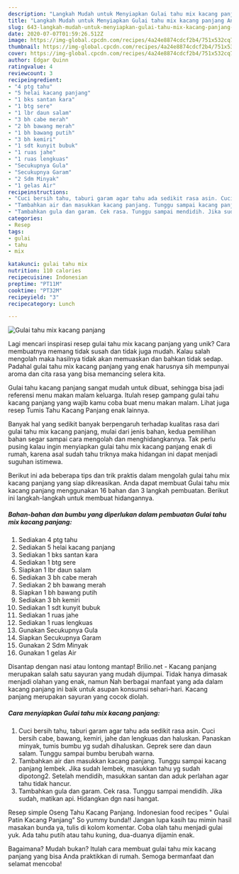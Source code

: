 ```yaml
---
description: "Langkah Mudah untuk Menyiapkan Gulai tahu mix kacang panjang Anti Gagal"
title: "Langkah Mudah untuk Menyiapkan Gulai tahu mix kacang panjang Anti Gagal"
slug: 643-langkah-mudah-untuk-menyiapkan-gulai-tahu-mix-kacang-panjang-anti-gagal
date: 2020-07-07T01:59:26.512Z
image: https://img-global.cpcdn.com/recipes/4a24e8874cdcf2b4/751x532cq70/gulai-tahu-mix-kacang-panjang-foto-resep-utama.jpg
thumbnail: https://img-global.cpcdn.com/recipes/4a24e8874cdcf2b4/751x532cq70/gulai-tahu-mix-kacang-panjang-foto-resep-utama.jpg
cover: https://img-global.cpcdn.com/recipes/4a24e8874cdcf2b4/751x532cq70/gulai-tahu-mix-kacang-panjang-foto-resep-utama.jpg
author: Edgar Quinn
ratingvalue: 4
reviewcount: 3
recipeingredient:
- "4 ptg tahu"
- "5 helai kacang panjang"
- "1 bks santan kara"
- "1 btg sere"
- "1 lbr daun salam"
- "3 bh cabe merah"
- "2 bh bawang merah"
- "1 bh bawang putih"
- "3 bh kemiri"
- "1 sdt kunyit bubuk"
- "1 ruas jahe"
- "1 ruas lengkuas"
- "Secukupnya Gula"
- "Secukupnya Garam"
- "2 Sdm Minyak"
- "1 gelas Air"
recipeinstructions:
- "Cuci bersih tahu, taburi garam agar tahu ada sedikit rasa asin. Cuci bersih cabe, bawang, kemiri, jahe dan lengkuas dan haluskan. Panaskan minyak, tumis bumbu yg sudah dihaluskan. Geprek sere dan daun salam. Tunggu sampai bumbu berubah warna."
- "Tambahkan air dan masukkan kacang panjang. Tunggu sampai kacang panjang lembek. Jika sudah lembek, masukkan tahu yg sudah dipotong2. Setelah mendidih, masukkan santan dan aduk perlahan agar tahu tidak hancur."
- "Tambahkan gula dan garam. Cek rasa. Tunggu sampai mendidih. Jika sudah, matikan api. Hidangkan dgn nasi hangat."
categories:
- Resep
tags:
- gulai
- tahu
- mix

katakunci: gulai tahu mix 
nutrition: 110 calories
recipecuisine: Indonesian
preptime: "PT11M"
cooktime: "PT32M"
recipeyield: "3"
recipecategory: Lunch

---
```



![Gulai tahu mix kacang panjang](https://img-global.cpcdn.com/recipes/4a24e8874cdcf2b4/751x532cq70/gulai-tahu-mix-kacang-panjang-foto-resep-utama.jpg)

Lagi mencari inspirasi resep gulai tahu mix kacang panjang yang unik? Cara membuatnya memang tidak susah dan tidak juga mudah. Kalau salah mengolah maka hasilnya tidak akan memuaskan dan bahkan tidak sedap. Padahal gulai tahu mix kacang panjang yang enak harusnya sih mempunyai aroma dan cita rasa yang bisa memancing selera kita.

Gulai tahu kacang panjang sangat mudah untuk dibuat, sehingga bisa jadi referensi menu makan malam keluarga. Itulah resep gampang gulai tahu kacang panjang yang wajib kamu coba buat menu makan malam. Lihat juga resep Tumis Tahu Kacang Panjang enak lainnya.

Banyak hal yang sedikit banyak berpengaruh terhadap kualitas rasa dari gulai tahu mix kacang panjang, mulai dari jenis bahan, kedua pemilihan bahan segar sampai cara mengolah dan menghidangkannya. Tak perlu pusing kalau ingin menyiapkan gulai tahu mix kacang panjang enak di rumah, karena asal sudah tahu triknya maka hidangan ini dapat menjadi suguhan istimewa.


Berikut ini ada beberapa tips dan trik praktis dalam mengolah gulai tahu mix kacang panjang yang siap dikreasikan. Anda dapat membuat Gulai tahu mix kacang panjang menggunakan 16 bahan dan 3 langkah pembuatan. Berikut ini langkah-langkah untuk membuat hidangannya.

<!--inarticleads1-->

##### Bahan-bahan dan bumbu yang diperlukan dalam pembuatan Gulai tahu mix kacang panjang:

1. Sediakan 4 ptg tahu
1. Sediakan 5 helai kacang panjang
1. Sediakan 1 bks santan kara
1. Sediakan 1 btg sere
1. Siapkan 1 lbr daun salam
1. Sediakan 3 bh cabe merah
1. Sediakan 2 bh bawang merah
1. Siapkan 1 bh bawang putih
1. Sediakan 3 bh kemiri
1. Sediakan 1 sdt kunyit bubuk
1. Sediakan 1 ruas jahe
1. Sediakan 1 ruas lengkuas
1. Gunakan Secukupnya Gula
1. Siapkan Secukupnya Garam
1. Gunakan 2 Sdm Minyak
1. Gunakan 1 gelas Air


Disantap dengan nasi atau lontong mantap! Brilio.net - Kacang panjang merupakan salah satu sayuran yang mudah dijumpai. Tidak hanya dimasak menjadi olahan yang enak, namun Nah berbagai manfaat yang ada dalam kacang panjang ini baik untuk asupan konsumsi sehari-hari. Kacang panjang merupakan sayuran yang cocok diolah. 

<!--inarticleads2-->

##### Cara menyiapkan Gulai tahu mix kacang panjang:

1. Cuci bersih tahu, taburi garam agar tahu ada sedikit rasa asin. Cuci bersih cabe, bawang, kemiri, jahe dan lengkuas dan haluskan. Panaskan minyak, tumis bumbu yg sudah dihaluskan. Geprek sere dan daun salam. Tunggu sampai bumbu berubah warna.
1. Tambahkan air dan masukkan kacang panjang. Tunggu sampai kacang panjang lembek. Jika sudah lembek, masukkan tahu yg sudah dipotong2. Setelah mendidih, masukkan santan dan aduk perlahan agar tahu tidak hancur.
1. Tambahkan gula dan garam. Cek rasa. Tunggu sampai mendidih. Jika sudah, matikan api. Hidangkan dgn nasi hangat.


Resep simple Oseng Tahu Kacang Panjang. Indonesian food recipes &#34; Gulai Patin Kacang Panjang&#34; So yummy bunda!! Jangan lupa kasih tau mimin hasil masakan bunda ya, tulis di kolom komentar. Coba olah tahu menjadi gulai yuk. Ada tahu putih atau tahu kuning, dua-duanya dijamin enak. 

Bagaimana? Mudah bukan? Itulah cara membuat gulai tahu mix kacang panjang yang bisa Anda praktikkan di rumah. Semoga bermanfaat dan selamat mencoba!
